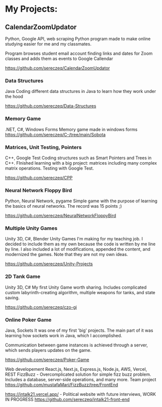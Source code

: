 # My Projects:

## CalendarZoomUpdator
Python, Google API, web scraping
Python program made to make online studying easier for me and my classmates.

Program browses student email account finding links and dates for Zoom classes and adds them as events to Google Callendar

https://github.com/sereczeq/CalendarZoomUpdator

### Data Structures
Java
Coding different data structures in Java to learn how they work under the hood

https://github.com/sereczeq/Data-Structures

### Memory Game
.NET, C#, Windows Forms
Memory game made in windows forms
https://github.com/sereczeq/C-/tree/main/Sobota

### Matrices, Unit Testing, Pointers
C++, Google Test
Coding structures such as Smart Pointers and Trees in C++. FInished learning with a big project: matrices including many complex matrix operations. Testing with Google Test.

https://github.com/sereczeq/CPP


### Neural Network Floppy Bird
Python, Neural Network, pygame
Simple game with the purpose of learning the basics of neural networks. The record was 15 points ;)

https://github.com/sereczeq/NeuralNetworkFloppyBird

 
### Multiple Unity Games
Unity 3D, C#, Blender
Unity Games I'm making for my teaching job. I decided to include them as my own because the code is written by me line by line. I also included a lot of modifications, appended the content, and modernized the games. Note that they are not my own ideas.

https://github.com/sereczeq/Unity-Projects

### 2D Tank Game
Unity 3D, C#
My first Unity Game worth sharing. Includes complicated custom labyrinth-creating algorithm, multiple weapons for tanks, and state saving.

https://github.com/sereczeq/czo-gi

### Online Poker Game
Java, Sockets
It was one of my first 'big' projects. The main part of it was learning how sockets work in Java, which I accomplished.

Communication between game instances is achieved through a server, which sends players updates on the game.

https://github.com/sereczeq/Poker-Game

Web developement
React.js, Next.js, Express.js, Node.js, AWS, Vercel, REST
FizzBuzz - Overcomplicated solution for simple fizz buzz problem. Includes a database, server-side operations, and many more. Team project
https://github.com/mustafaMari/FizzBuzz/tree/FrontEnd


https://intalk21.vercel.app/ - Political website with future interviews, WORK IN PROGRESS
https://github.com/sereczeq/intalk21-front-end
